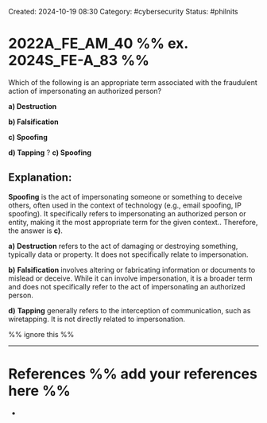 Created: 2024-10-19 08:30
Category: #cybersecurity
Status: #philnits


# 2022A_FE_AM_40 %% ex. 2024S_FE-A_83 %%

Which of the following is an appropriate term associated with the fraudulent action of impersonating an authorized person?

**a) Destruction**

**b) Falsification**

**c) Spoofing**

**d) Tapping**
?
**c) Spoofing**

## **Explanation:**

**Spoofing** is the act of impersonating someone or something to deceive others, often used in the context of technology (e.g., email spoofing, IP spoofing). It specifically refers to impersonating an authorized person or entity, making it the most appropriate term for the given context.. Therefore, the answer is **c)**.

**a)** **Destruction** refers to the act of damaging or destroying something, typically data or property. It does not specifically relate to impersonation.

**b)** **Falsification** involves altering or fabricating information or documents to mislead or deceive. While it can involve impersonation, it is a broader term and does not specifically refer to the act of impersonating an authorized person.

**d)** **Tapping** generally refers to the interception of communication, such as wiretapping. It is not directly related to impersonation.






%% ignore this %%
<!--SR:!2025-03-10,15,290-->
---









# References %% add your references here %%
- 